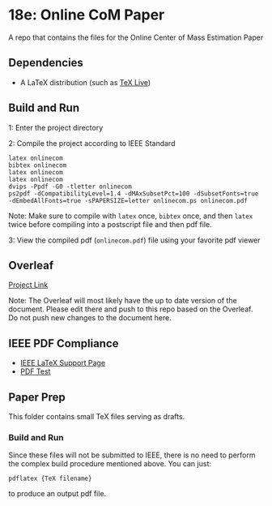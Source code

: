 # 18e: Online CoM Paper
A repo that contains the files for the Online Center of Mass Estimation Paper

## Dependencies

- A LaTeX distribution (such as [TeX Live](https://www.tug.org/texlive/))

## Build and Run

1: Enter the project directory

2: Compile the project according to IEEE Standard

    latex onlinecom
    bibtex onlinecom
    latex onlinecom
    latex onlinecom
    dvips -Ppdf -G0 -tletter onlinecom
    ps2pdf -dCompatibilityLevel=1.4 -dMAxSubsetPct=100 -dSubsetFonts=true -dEmbedAllFonts=true -sPAPERSIZE=letter onlinecom.ps onlinecom.pdf

Note: Make sure to compile with `latex` once, `bibtex` once, and then `latex` twice before compiling into a postscript file and then pdf file.

3: View the compiled pdf (`onlinecom.pdf`) file using your favorite pdf viewer

## Overleaf

[Project Link](https://www.overleaf.com/17996334vsnrbgztsgdg)

Note: The Overleaf will most likely have the up to date version of the document.
Please edit there and push to this repo based on the Overleaf. Do not push new
changes to the document here.

## IEEE PDF Compliance

- [IEEE LaTeX Support Page](http://ras.papercept.net/conferences/support/tex.php)
- [PDF Test](http://ras.papercept.net/conferences/scripts/pdftest.pl)

## Paper Prep
This folder contains small TeX files serving as drafts.

### Build and Run
Since these files will not be submitted to IEEE, there is no need to perform the
complex build procedure mentioned above. You can just:

    pdflatex {TeX filename}

to produce an output pdf file.
